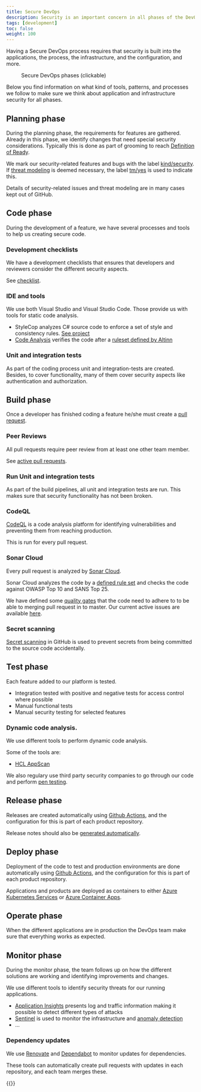 ```yaml
---
title: Secure DevOps
description: Security is an important concern in all phases of the DevOps cycle.
tags: [development]
toc: false
weight: 100
---
```


Having a Secure DevOps process requires that security is built into the applications, the process, the infrastructure,
and the configuration, and more.

<figure>
<object title="Secure DevOps phases" data="/security/whitepaper/development/devops.svg" type="image/svg+xml"></object>
<figcaption>Secure DevOps phases (clickable)</figcaption>
</figure>

Below you find information on what kind of tools, patterns, and processes we follow to make sure we think about
application and infrastructure security for all phases.

## Planning phase
During the planning phase, the requirements for features are gathered. Already in this phase, we identify changes that
need special security considerations. Typically this is done as part of grooming to reach [Definition
of Ready](/community/devops/definition-of-ready/).

We mark our security-related features and bugs with the label
[kind/security](https://github.com/search?q=org%3AAltinn+label%3Akind%2Fsecurity&type=issues).  
If [threat modeling](https://owasp.org/www-community/Threat_Modeling) is deemed necessary, the label
[tm/yes](https://github.com/search?q=org%3AAltinn+label%3Atm%2Fyes&type=issues) is used to indicate this.

Details of security-related issues and threat modeling are in many cases kept out of GitHub.


## Code phase
During the development of a feature, we have several processes and tools to help us creating secure code.

### Development checklists
We have a development checklists that ensures that developers and reviewers consider the different security aspects.

See [checklist](checklist).

### IDE and tools
We use both Visual Studio and Visual Studio Code. Those provide us with tools for static code analysis.

- StyleCop analyzes C# source code to enforce a set of style and consistency rules. [See
  project](https://github.com/DotNetAnalyzers/StyleCopAnalyzers)
- [Code Analysis](https://docs.microsoft.com/en-us/visualstudio/code-quality/roslyn-analyzers-overview?view=vs-2019)
  verifies the code after a [ruleset defined by
  Altinn](https://github.com/Altinn/altinn-studio/blob/master/Altinn3.ruleset)

### Unit and integration tests
As part of the coding process unit and integration-tests are created. Besides, to cover functionality, many of them
cover security aspects like authentication and authorization.


## Build phase
Once a developer has finished coding a feature he/she must create a
[pull request](https://docs.github.com/en/pull-requests/collaborating-with-pull-requests/proposing-changes-to-your-work-with-pull-requests/about-pull-requests).

### Peer Reviews
All pull requests require peer review from at least one other team member.

See [active pull requests](https://github.com/search?q=org%3AAltinn++&type=pullrequests&state=open).

### Run Unit and integration tests
As part of the build pipelines, all unit and integration tests are run. This makes sure that security functionality has
not been broken.

### CodeQL
[CodeQL](https://codeql.github.com/) is a code analysis platform for identifying vulnerabilities and preventing
them from reaching production.

This is run for every pull request.

### Sonar Cloud
Every pull request is analyzed by [Sonar Cloud](https://www.sonarcloud.io/github).

Sonar Cloud analyzes the code by a [defined rule set](https://sonarcloud.io/organizations/altinn/rules) and checks the
code against OWASP Top 10 and SANS Top 25.

We have defined some [quality gates](https://sonarcloud.io/organizations/altinn/quality_gates/show/3829) that the code
need to adhere to to be able to merging pull request in to master. Our current active issues are available
[here](https://sonarcloud.io/organizations/altinn/issues?resolved=false).

### Secret scanning
[Secret scanning](https://docs.github.com/en/code-security/secret-scanning/about-secret-scanning) in GitHub is used to
prevent secrets from being committed to the source code accidentally.


## Test phase
Each feature added to our platform is tested.

- Integration tested with positive and negative tests for access control where possible
- Manual functional tests
- Manual security testing for selected features

### Dynamic code analysis.
We use different tools to perform dynamic code analysis.

Some of the tools are:

- [HCL AppScan](https://www.hcltechsw.com/products/appscan)

We also regulary use third party security companies to go through our code and
perform [pen testing](https://en.wikipedia.org/wiki/Penetration_test).


## Release phase
Releases are created automatically using [Github Actions](https://github.com/features/actions), and the configuration
for this is part of each product repository.

Release notes should also be
[generated automatically](https://docs.github.com/en/repositories/releasing-projects-on-github/automatically-generated-release-notes).


## Deploy phase
Deployment of the code to test and production environments are done automatically using [Github
Actions](https://github.com/features/actions), and the configuration for this is part of each product repository.

Applications and products are deployed as containers to either
[Azure Kubernetes Services](https://learn.microsoft.com/en-us/azure/aks/concepts-security) or
[Azure Container Apps](https://azure.microsoft.com/en-us/products/container-apps).


## Operate phase
When the different applications are in production the DevOps team make sure that everything works as expected.


## Monitor phase
During the monitor phase, the team follows up on how the different solutions are working and identifying improvements
and changes.

We use different tools to identify security threats for our running applications.

- [Application Insights](https://learn.microsoft.com/en-us/azure/azure-monitor/app/app-insights-overview) presents log
and traffic information making it possible to detect different types of attacks
- [Sentinel](https://azure.microsoft.com/nb-no/products/microsoft-sentinel) is used to monitor the infrastructure and
[anomaly detection](https://en.wikipedia.org/wiki/Anomaly_detection)
- ...

### Dependency updates

We use [Renovate](https://docs.renovatebot.com/) and
[Dependabot](https://docs.github.com/en/code-security/dependabot/dependabot-security-updates/configuring-dependabot-security-updates)
to monitor updates for dependencies.

These tools can automatically create pull requests with updates in each repository, and each team merges these.

{{<children />}}